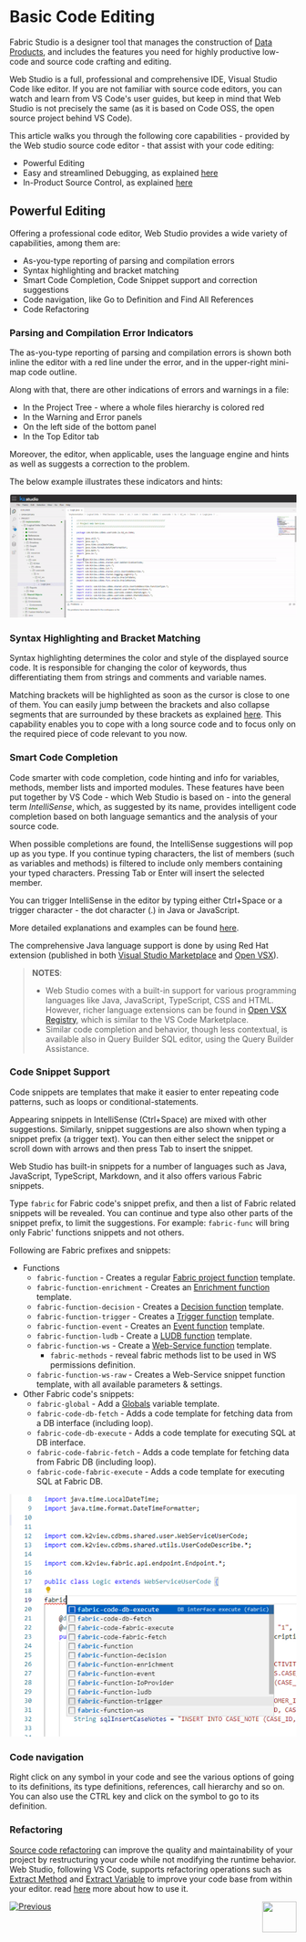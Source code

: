 <web>

# Basic Code Editing 

Fabric Studio is a designer tool that manages the construction of [Data Products](/articles/01_fabric_overview/02_fabric_glossary.md#logical-unit--data-product), and includes the features you need for highly productive low-code and source code crafting and editing. 

Web Studio is a full, professional and comprehensive IDE, Visual Studio Code like editor. If you are not familiar with source code editors, you can watch and learn from VS Code's user guides, but keep in mind that Web Studio is not precisely the same (as it is based on Code OSS, the open source project behind VS Code).

This article walks you through the following core capabilities - provided by the Web studio source code editor - that assist with your code editing:

* Powerful Editing
* Easy and streamlined Debugging, as explained [here](/articles/04_fabric_studio/24_web_debug.md)
* In-Product Source Control, as explained [here](/articles/04_fabric_studio/23_web_versioncontrol.md)



## Powerful Editing

Offering a professional code editor, Web Studio provides a wide variety of capabilities, among them are:

- As-you-type reporting of parsing and compilation errors 
- Syntax highlighting and bracket matching
- Smart Code Completion, Code Snippet support and correction suggestions
- Code navigation, like Go to Definition and Find All References
- Code Refactoring



### Parsing and Compilation Error Indicators

The as-you-type reporting of parsing and compilation errors is shown both inline the editor with a red line under the error, and in the upper-right mini-map code outline.

Along with that, there are other indications of errors and warnings in a file:

* In the Project Tree - where a whole files hierarchy is colored red
* In the Warning and Error panels
* On the left side of the bottom panel 
* In the Top Editor tab



Moreover, the editor, when applicable, uses the language engine and hints as well as suggests a correction to the problem.

The below example illustrates these indicators and hints:

![](images/web/26_parse_indicators.gif)



### Syntax Highlighting and Bracket Matching

Syntax highlighting determines the color and style of the displayed source code. It is responsible for changing the color of keywords, thus differentiating them from strings and comments and variable names.

Matching brackets will be highlighted as soon as the cursor is close to one of them. You can easily jump between the brackets and also collapse segments that are surrounded by these brackets as explained [here](/articles/04_fabric_studio/27_web_productivity_tips.md#editing-and-debugging). This capability enables you to cope with a long source code and to focus only on the required piece of code relevant to you now.

### Smart Code Completion

Code smarter with code completion, code hinting and info for variables, methods, member lists and imported modules. These features have been put together by VS Code - which Web Studio is based on - into the general term *IntelliSense*, which, as suggested by its name, provides intelligent code completion based on both language semantics and the analysis of your source code.

When possible completions are found, the IntelliSense suggestions will pop up as you type. If you continue typing characters, the list of members (such as variables and methods) is filtered to include only members containing your typed characters. Pressing Tab or Enter will insert the selected member. 

You can trigger IntelliSense in the editor by typing either Ctrl+Space or a trigger character - the dot character (.) in Java or JavaScript.

More detailed explanations and examples can be found [here](https://code.visualstudio.com/docs/editor/intellisense).

The comprehensive Java language support is done by using Red Hat extension (published in both [Visual Studio Marketplace](https://marketplace.visualstudio.com/items?itemName=redhat.java) and [Open VSX](https://open-vsx.org/extension/redhat/java)).



> **NOTES**: 
>
> * Web Studio comes with a built-in support for various programming languages like Java, JavaScript, TypeScript, CSS and HTML. However, richer language extensions can be found in [Open VSX Registry](https://open-vsx.org/), which is similar to the VS Code Marketplace.
> * Similar code completion and behavior, though less contextual, is available also in Query Builder SQL editor, using the Query Builder Assistance. 



### Code Snippet Support

Code snippets are templates that make it easier to enter repeating code patterns, such as loops or conditional-statements.

Appearing snippets in IntelliSense (Ctrl+Space) are mixed with other suggestions. Similarly, snippet suggestions are also shown when typing a snippet prefix (a trigger text). You can then either select the snippet or scroll down with arrows and then press Tab to insert the snippet.

Web Studio has built-in snippets for a number of languages such as Java, JavaScript, TypeScript, Markdown, and it also offers various Fabric snippets. 

Type `fabric` for Fabric code's snippet prefix, and then a list of Fabric related snippets will be revealed. You can continue and type also other parts of the snippet prefix, to limit the suggestions. For example: `fabric-func` will bring only Fabric' functions snippets and not others.

Following are Fabric prefixes and snippets:   

* Functions
  * `fabric-function` - Creates a regular [Fabric project function](/articles/07_table_population/08_project_functions.md) template.
  * `fabric-function-enrichment` - Creates an [Enrichment function](/articles/10_enrichment_function/01_enrichment_function_overview.md) template.
  * `fabric-function-decision` - Creates a [Decision function](/articles/14_sync_LU_instance/05_sync_decision_functions.md) template.
  * `fabric-function-trigger` - Creates a [Trigger function](/articles/07_table_population/11_4_creating_a_trigger_function.md) template.
  * `fabric-function-event` - Creates an [Event function](/articles/07_table_population/11_5_creating_an_event_function.md) template.
  * `fabric-function-ludb` - Create a [LUDB function](/articles/07_table_population/11_3_creating_an_LUDB_function.md) template.
  * `fabric-function-ws` - Create a [Web-Service function](/articles/15_web_services_and_graphit/07_custom_ws_create_java_ws.md) template.
    * `fabric-methods` - reveal fabric methods list to be used in WS permissions definition.
  * `fabric-function-ws-raw` - Creates a Web-Service snippet function template, with all available parameters & settings.
* Other Fabric code's snippets:
  * `fabric-global` - Add a [Globals](/articles/08_globals/01_globals_overview.md) variable template. 
  * `fabric-code-db-fetch` - Adds a code template for fetching data from a DB interface (including loop). 
  * `fabric-code-db-execute` - Adds a code template for executing SQL at DB interface.
  * `fabric-code-fabric-fetch` - Adds a code template for fetching data from Fabric DB (including loop).
  * `fabric-code-fabric-execute` - Adds a code template for executing SQL at Fabric DB.

![](images/web/26_fabric_code_snippet.png)



### Code navigation

Right click on any symbol in your code and see the various options of going to its definitions, its type definitions, references, call hierarchy and so on. You can also use the CTRL key and click on the symbol to go to its definition.



### Refactoring

[Source code refactoring](https://en.wikipedia.org/wiki/Code_refactoring) can improve the quality and maintainability of your project by restructuring your code while not modifying the runtime behavior. Web Studio, following VS Code, supports refactoring operations such as [Extract Method](https://refactoring.com/catalog/extractMethod.html) and [Extract Variable](https://refactoring.com/catalog/extractVariable.html) to improve your code base from within your editor. read [here](https://code.visualstudio.com/docs/editor/refactoring) more about how to use it.




[![Previous](/articles/images/Previous.png)](/articles/04_fabric_studio/04_fabric_studio/12_shared_objects.md)
[<img align="right" width="60" height="54" src="/articles/images/Next.png">](/articles/04_fabric_studio/24_web_debug.md)



</web>
